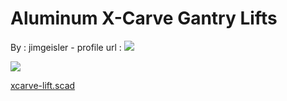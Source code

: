 Aluminum X-Carve Gantry Lifts
=============================

By : jimgeisler - profile url : [![](https://cdn.thingiverse.com/renders/dc/32/a4/09/1d/ce30679542c1a99b54d2d2aed9774687_thumb_medium.jpeg)](https://www.thingiverse.com/jimgeisler)  
  
[![](https://cdn.thingiverse.com/renders/df/6a/4d/45/91/5c3be7a89338ee3b23e13534a6c60daa_thumb_medium.jpg)](https://cdn.thingiverse.com/renders/df/6a/4d/45/91/5c3be7a89338ee3b23e13534a6c60daa_thumb_medium.jpg)

[xcarve-lift.scad](https://www.thingiverse.com/thing:2765734)